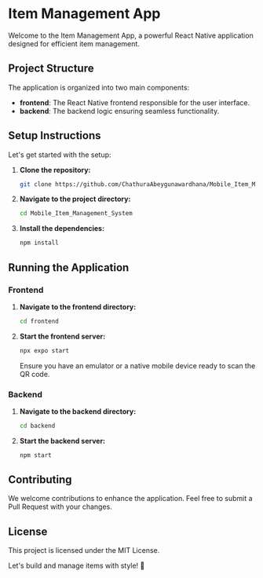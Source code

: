 # Item Management App

Welcome to the Item Management App, a powerful React Native application designed for efficient item management.

## Project Structure

The application is organized into two main components:

- **frontend**: The React Native frontend responsible for the user interface.
- **backend**: The backend logic ensuring seamless functionality.

## Setup Instructions

Let's get started with the setup:

1. **Clone the repository:**

   ```bash
   git clone https://github.com/ChathuraAbeygunawardhana/Mobile_Item_Management_System.git
   ```

2. **Navigate to the project directory:**

   ```bash
   cd Mobile_Item_Management_System
   ```

3. **Install the dependencies:**
   ```bash
   npm install
   ```

## Running the Application

### Frontend

1. **Navigate to the frontend directory:**

   ```bash
   cd frontend
   ```

2. **Start the frontend server:**

   ```bash
   npx expo start
   ```

   Ensure you have an emulator or a native mobile device ready to scan the QR code.

### Backend

1. **Navigate to the backend directory:**

   ```bash
   cd backend
   ```

2. **Start the backend server:**
   ```bash
   npm start
   ```

## Contributing

We welcome contributions to enhance the application. Feel free to submit a Pull Request with your changes.

## License

This project is licensed under the MIT License.

Let's build and manage items with style! 🚀
